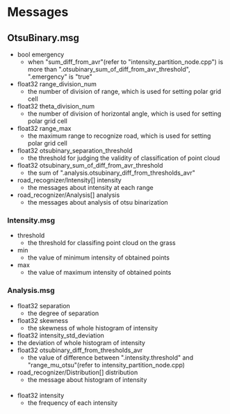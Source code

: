 # Messages
## OtsuBinary.msg
- bool emergency
  - when "sum_diff_from_avr"(refer to "intensity_partition_node.cpp") is more than ".otsubinary_sum_of_diff_from_avr_threshold", ".emergency" is "true"
- float32 range_division_num
  - the number of division of range, which is used for setting polar grid cell
- float32 theta_division_num
  - the number of division of horizontal angle, which is used for setting polar grid cell
- float32 range_max
  - the maximum range to recognize road, which is used for setting polar grid cell
- float32 otsubinary_separation_threshold
  - the threshold for judging the validity of classification of point cloud
- float32 otsubinary_sum_of_diff_from_avr_threshold
  - the sum of ".analysis.otsubinary_diff_from_thresholds_avr"
- road_recognizer/Intensity[] intensity
  - the messages about intensity at each range
- road_recognizer/Analysis[] analysis
  - the messages about analysis of otsu binarization

### Intensity.msg
- threshold
  - the threshold for classifing point cloud on the grass
- min
  - the value of minimum intensity of obtained points
- max
  - the value of maximum intensity of obtained points

### Analysis.msg
- float32 separation
  - the degree of separation
- float32 skewness
  - the skewness of whole histogram of intensity
-  float32 intensity_std_deviation
  - the deviation of whole histogram of intensity
- float32 otsubinary_diff_from_thresholds_avr
  - the value of difference between ".intensity.threshold" and "range_mu_otsu"(refer to intensity_partition_node.cpp)
- road_recognizer/Distribution[] distribution
  - the message about histogram of intensity
####
- float32 intensity
  - the frequency of each intensity
